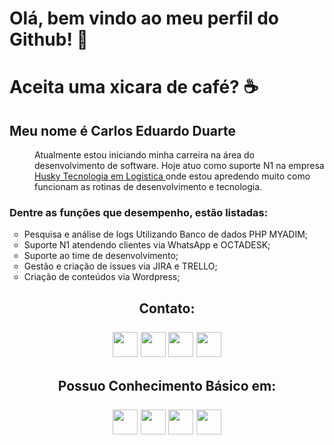 <html>
    <body>
        <div>
            <h1> <b> Olá, bem vindo ao meu perfil do Github! 👋 </b> </h1>
            <h1> <b> Aceita uma xicara de café? </b> ☕ </h1>
        </div>
        <div>
            <h2> <b> Meu nome é Carlos Eduardo Duarte </b> </h2>
        </div>
        <div>
            <dl>
                <dd Align="left";>    
                    Atualmente estou iniciando minha carreira na área do desenvolvimento de software.
                    Hoje atuo como suporte N1 na empresa <a href="https://gohusky.net/"> Husky Tecnologia em Logistica </a>
                    onde estou apredendo muito como funcionam as rotinas de desenvolvimento e tecnologia. 
            </dl> 
            <h3> 
                Dentre as funções que desempenho, estão listadas: 
            </h3>  
            <ul type="circle";>
                <li> Pesquisa e análise de logs Utilizando Banco de dados PHP MYADIM; </li>
                <li> Suporte N1 atendendo clientes via WhatsApp e OCTADESK; </li>
                <li> Suporte ao time de desenvolvimento; </li>
                <li> Gestão e criação de issues via JIRA e TRELLO; </li>
                <li> Criação de conteúdos via Wordpress; </li>
            </ul>
        </div>
        <div>
            <div class="contato"; Align="Center";>
                <h2> 
                    Contato:
                    <br>
                    <br>
                    <div>
                        <a href="https://contate.me/Carlos_Duarte"; target="_blank";><img src=""; width="40"; height="40"; target="_blank";></a>
                        <a href="https://www.instagram.com/carlos.e_duarte/" target="_blank";><img src=""; width="40"; height="40"; target="_blank";></a>
                        <a href = "Cadudps@gmail.com"><img src=""; width="40"; height="40"; target="_blank";></a>
                        <a href="https://www.linkedin.com/in/carlos-eduardo-duarte-703622184/"; target="_blank";><img src=""; width="40"; height="40"; target="_blank";></a>  
                    </div>
                </h2>
            </div> 
            <div clas="conhecimento_basico"; Align="center";>
                <h2> 
                    Possuo Conhecimento Básico em:
                    <br>
                    <br>
                    <img src="https://cdn.jsdelivr.net/gh/devicons/devicon/icons/html5/html5-original-wordmark.svg"; width="40"; height="40";>
                    <img src="https://cdn.jsdelivr.net/gh/devicons/devicon/icons/css3/css3-original-wordmark.svg"; width="40"; height="40";>
                    <img src="https://cdn.jsdelivr.net/gh/devicons/devicon/icons/php/php-original.svg"; width="40"; height="40";>
                    <img src="https://cdn.jsdelivr.net/gh/devicons/devicon/icons/mysql/mysql-original-wordmark.svg"; width="40"; height="40";>
                </h2>
            </div>
        </div>
    </body>
</html>
